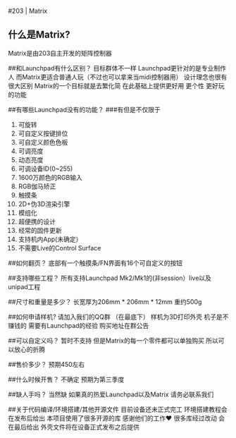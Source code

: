 #203 | Matrix

## 什么是Matrix?
Matrix是由203自主开发的矩阵控制器

##和Launchpad有什么区别？
目标群体不一样 Launchpad更针对的是专业制作人 而Matrix更适合普通人玩（不过也可以拿来当midi控制器用） 
设计理念也很有很大区别
Matrix的一个目标就是去繁化简 在此基础上提供更好用 更个性 更好玩的功能

##有哪些Launchpad没有的功能？
###有但是不仅限于
1. 可旋转
2. 可自定义按键排位
3. 可自定义颜色色板
4. 可调亮度
5. 动态亮度
6. 可调设备ID(0~255)
7. 1600万颜色的RGB输入
8. RGB伽马矫正
9. 触摸条
10. 2D+伪3D渲染引擎
11. 模组化
12. 超便携的设计
13. 经常的固件更新
14. 支持机内App(未确定）
15. 不需要Live的Control Surface

##如何翻页？
底部有一个触摸条/FN界面有16个可自定义的按钮

##支持哪些工程？
所有支持Launchpad Mk2/Mk1的(非session）live以及unipad工程

##尺寸和重量是多少？
长宽厚为206mm * 206mm * 12mm
重约500g

##如何申请样机?
请加入我们的QQ群 （在最底下）
样机为3D打印外壳 机子是不赚钱的 需要有Launchpad的经验 购买地址在群公告

##可以自定义吗？
暂时不支持 但是Matrix的每一个零件都可以单独购买 所以可以放心的折腾

##售价多少？
预期450左右

##什么时候开售？
不确定 预期为第三季度

##缺人手吗？
当然缺 如果真的热爱Launchpad以及Matrix 请务必联系我们

##关于代码编译/环境搭建/其他开源文件
目前设备还未正式完工 环境搭建教程会在发布后给出
本项目使用了很多开源的库 感谢他们的工作♥ 很多库经过改动 会在最后给出
外壳文件将在设备正式发布之后提供
